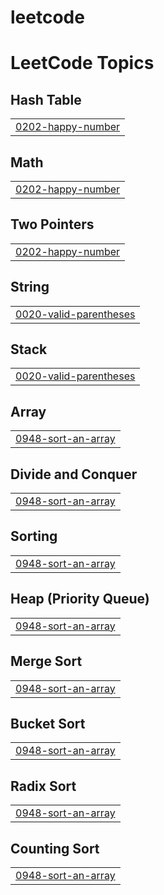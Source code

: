 # leetcode
<!---LeetCode Topics Start-->
# LeetCode Topics
## Hash Table
|  |
| ------- |
| [0202-happy-number](https://github.com/michael-ngx/leetcode/tree/master/0202-happy-number) |
## Math
|  |
| ------- |
| [0202-happy-number](https://github.com/michael-ngx/leetcode/tree/master/0202-happy-number) |
## Two Pointers
|  |
| ------- |
| [0202-happy-number](https://github.com/michael-ngx/leetcode/tree/master/0202-happy-number) |
## String
|  |
| ------- |
| [0020-valid-parentheses](https://github.com/michael-ngx/leetcode/tree/master/0020-valid-parentheses) |
## Stack
|  |
| ------- |
| [0020-valid-parentheses](https://github.com/michael-ngx/leetcode/tree/master/0020-valid-parentheses) |
## Array
|  |
| ------- |
| [0948-sort-an-array](https://github.com/michael-ngx/leetcode/tree/master/0948-sort-an-array) |
## Divide and Conquer
|  |
| ------- |
| [0948-sort-an-array](https://github.com/michael-ngx/leetcode/tree/master/0948-sort-an-array) |
## Sorting
|  |
| ------- |
| [0948-sort-an-array](https://github.com/michael-ngx/leetcode/tree/master/0948-sort-an-array) |
## Heap (Priority Queue)
|  |
| ------- |
| [0948-sort-an-array](https://github.com/michael-ngx/leetcode/tree/master/0948-sort-an-array) |
## Merge Sort
|  |
| ------- |
| [0948-sort-an-array](https://github.com/michael-ngx/leetcode/tree/master/0948-sort-an-array) |
## Bucket Sort
|  |
| ------- |
| [0948-sort-an-array](https://github.com/michael-ngx/leetcode/tree/master/0948-sort-an-array) |
## Radix Sort
|  |
| ------- |
| [0948-sort-an-array](https://github.com/michael-ngx/leetcode/tree/master/0948-sort-an-array) |
## Counting Sort
|  |
| ------- |
| [0948-sort-an-array](https://github.com/michael-ngx/leetcode/tree/master/0948-sort-an-array) |
<!---LeetCode Topics End-->